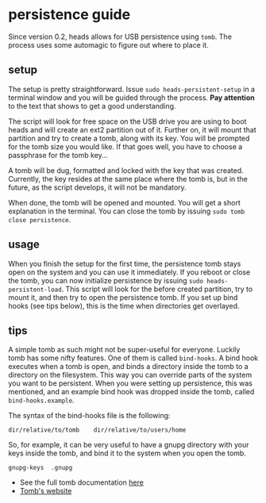 persistence guide
=================

Since version 0.2, heads allows for USB persistence using `tomb`.  The
process uses some automagic to figure out where to place it.


setup
-----

The setup is pretty straightforward. Issue `sudo heads-persistent-setup`
in a terminal window and you will be guided through the process. **Pay
attention** to the text that shows to get a good understanding.

The script will look for free space on the USB drive you are using to
boot heads and will create an ext2 partition out of it. Further on, it
will mount that partition and try to create a tomb, along with its key.
You will be prompted for the tomb size you would like. If that goes
well, you have to choose a passphrase for the tomb key...

A tomb will be dug, formatted and locked with the key that was created.
Currently, the key resides at the same place where the tomb is, but in
the future, as the script develops, it will not be mandatory.

When done, the tomb will be opened and mounted. You will get a short
explanation in the terminal. You can close the tomb by issuing `sudo
tomb close persistence`.


usage
-----

When you finish the setup for the first time, the persistence tomb stays
open on the system and you can use it immediately. If you reboot or
close the tomb, you can now initialize persistence by issuing `sudo
heads-persistent-load`. This script will look for the before created
partition, try to mount it, and then try to open the persistence tomb.
If you set up bind hooks (see tips below), this is the time when
directories get overlayed.


tips
----

A simple tomb as such might not be super-useful for everyone. Luckily
tomb has some nifty features. One of them is called `bind-hooks`. A bind
hook executes when a tomb is open, and binds a directory inside the tomb
to a directory on the filesystem. This way you can override parts of the
system you want to be persistent. When you were setting up persistence,
this was mentioned, and an example bind hook was dropped inside the
tomb, called `bind-hooks.example`.

The syntax of the bind-hooks file is the following:

```
dir/relative/to/tomb	dir/relative/to/users/home
```

So, for example, it can be very useful to have a gnupg directory with
your keys inside the tomb, and bind it to the system when you open the
tomb.

```
gnupg-keys	.gnupg
```

* See the full tomb documentation [here](http://tomb.dyne.org/tomb_manpage.pdf)
* [Tomb's website](https://www.dyne.org/software/tomb/)

